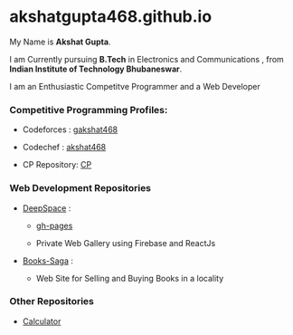# akshatgupta468.github.io

My Name is **Akshat Gupta**. 

I am Currently pursuing **B.Tech** in Electronics and Communications , from **Indian Institute of Technology Bhubaneswar**.

I am an Enthusiastic Competitve Programmer and a Web Developer


### Competitive Programming Profiles:

- Codeforces : [gakshat468](https://codeforces.com/profile/gakshat468)

- Codechef : [akshat468](https://www.codechef.com/users/akshat468)

- CP Repository: [CP](https://github.com/AkshatGupta468/CP)

### Web Development Repositories
- [DeepSpace](https://github.com/AkshatGupta468/DeepSpace) :

  - [gh-pages](https://akshatgupta468.github.io/DeepSpace/)

  - Private Web Gallery using Firebase and ReactJs

- [Books-Saga](https://github.com/AkshatGupta468/Books-Saga) :

  - Web Site for Selling and Buying Books in a locality
  
### Other Repositories
  - [Calculator](https://akshatgupta468.github.io/Calculator/)
  
